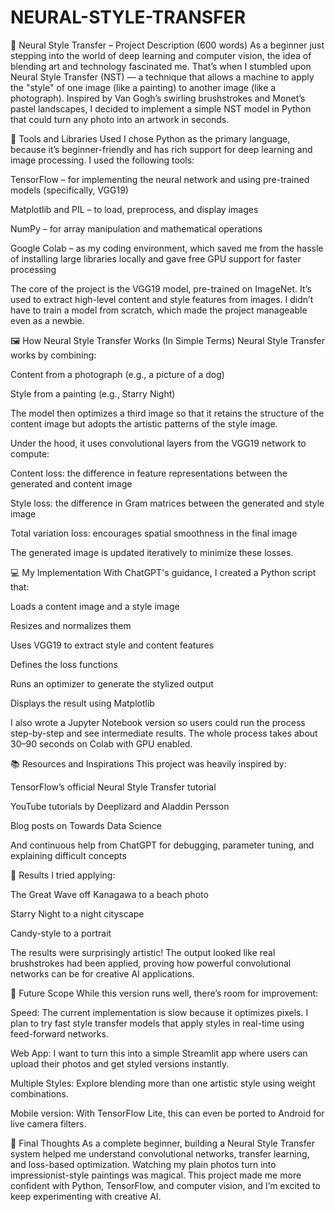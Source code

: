 # NEURAL-STYLE-TRANSFER


🧠 Neural Style Transfer – Project Description (600 words)
As a beginner just stepping into the world of deep learning and computer vision, the idea of blending art and technology fascinated me. That’s when I stumbled upon Neural Style Transfer (NST) — a technique that allows a machine to apply the "style" of one image (like a painting) to another image (like a photograph). Inspired by Van Gogh’s swirling brushstrokes and Monet’s pastel landscapes, I decided to implement a simple NST model in Python that could turn any photo into an artwork in seconds.

🔧 Tools and Libraries Used
I chose Python as the primary language, because it’s beginner-friendly and has rich support for deep learning and image processing. I used the following tools:

TensorFlow – for implementing the neural network and using pre-trained models (specifically, VGG19)

Matplotlib and PIL – to load, preprocess, and display images

NumPy – for array manipulation and mathematical operations

Google Colab – as my coding environment, which saved me from the hassle of installing large libraries locally and gave free GPU support for faster processing

The core of the project is the VGG19 model, pre-trained on ImageNet. It’s used to extract high-level content and style features from images. I didn’t have to train a model from scratch, which made the project manageable even as a newbie.

🖼️ How Neural Style Transfer Works (In Simple Terms)
Neural Style Transfer works by combining:

Content from a photograph (e.g., a picture of a dog)

Style from a painting (e.g., Starry Night)

The model then optimizes a third image so that it retains the structure of the content image but adopts the artistic patterns of the style image.

Under the hood, it uses convolutional layers from the VGG19 network to compute:

Content loss: the difference in feature representations between the generated and content image

Style loss: the difference in Gram matrices between the generated and style image

Total variation loss: encourages spatial smoothness in the final image

The generated image is updated iteratively to minimize these losses.

💻 My Implementation
With ChatGPT's guidance, I created a Python script that:

Loads a content image and a style image

Resizes and normalizes them

Uses VGG19 to extract style and content features

Defines the loss functions

Runs an optimizer to generate the stylized output

Displays the result using Matplotlib

I also wrote a Jupyter Notebook version so users could run the process step-by-step and see intermediate results. The whole process takes about 30–90 seconds on Colab with GPU enabled.

📚 Resources and Inspirations
This project was heavily inspired by:

TensorFlow’s official Neural Style Transfer tutorial

YouTube tutorials by Deeplizard and Aladdin Persson

Blog posts on Towards Data Science

And continuous help from ChatGPT for debugging, parameter tuning, and explaining difficult concepts

🎨 Results
I tried applying:

The Great Wave off Kanagawa to a beach photo

Starry Night to a night cityscape

Candy-style to a portrait

The results were surprisingly artistic! The output looked like real brushstrokes had been applied, proving how powerful convolutional networks can be for creative AI applications.

🚀 Future Scope
While this version runs well, there’s room for improvement:

Speed: The current implementation is slow because it optimizes pixels. I plan to try fast style transfer models that apply styles in real-time using feed-forward networks.

Web App: I want to turn this into a simple Streamlit app where users can upload their photos and get styled versions instantly.

Multiple Styles: Explore blending more than one artistic style using weight combinations.

Mobile version: With TensorFlow Lite, this can even be ported to Android for live camera filters.

🎯 Final Thoughts
As a complete beginner, building a Neural Style Transfer system helped me understand convolutional networks, transfer learning, and loss-based optimization. Watching my plain photos turn into impressionist-style paintings was magical. This project made me more confident with Python, TensorFlow, and computer vision, and I’m excited to keep experimenting with creative AI.

